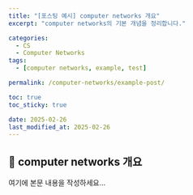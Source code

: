 ```yaml
---
title: "[포스팅 예시] computer networks 개요"
excerpt: "computer networks의 기본 개념을 정리합니다."

categories:
  - CS
  - Computer Networks
tags:
  - [computer networks, example, test]

permalink: /computer-networks/example-post/

toc: true
toc_sticky: true

date: 2025-02-26
last_modified_at: 2025-02-26
---
```


## 🚀 computer networks 개요

여기에 본문 내용을 작성하세요...
